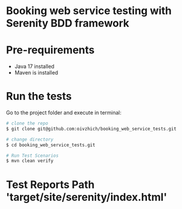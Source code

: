 # Booking web service testing with Serenity BDD framework

# Pre-requirements

* Java 17 installed
* Maven is installed

# Run the tests

Go to the project folder and execute in terminal:

```bash
# clone the repo
$ git clone git@github.com:oivzhich/booking_web_service_tests.git

# change directory 
$ cd booking_web_service_tests.git

# Run Test Scenarios
$ mvn clean verify

 ```

# Test Reports Path 'target/site/serenity/index.html'
